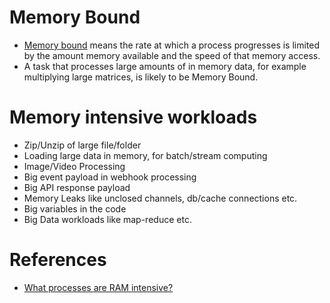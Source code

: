 # Memory Bound
- [Memory bound](https://stackoverflow.com/questions/868568/what-do-the-terms-cpu-bound-and-i-o-bound-mean) means the rate at which a process progresses is limited by the amount memory available and the speed of that memory access. 
- A task that processes large amounts of in memory data, for example multiplying large matrices, is likely to be Memory Bound.

# Memory intensive workloads
- Zip/Unzip of large file/folder
- Loading large data in memory, for batch/stream computing
- Image/Video Processing
- Big event payload in webhook processing
- Big API response payload
- Memory Leaks like unclosed channels, db/cache connections etc.
- Big variables in the code
- Big Data workloads like map-reduce etc.

# References
- [What processes are RAM intensive?](https://www.dslreports.com/forum/r29926990-What-processes-are-RAM-intensive)